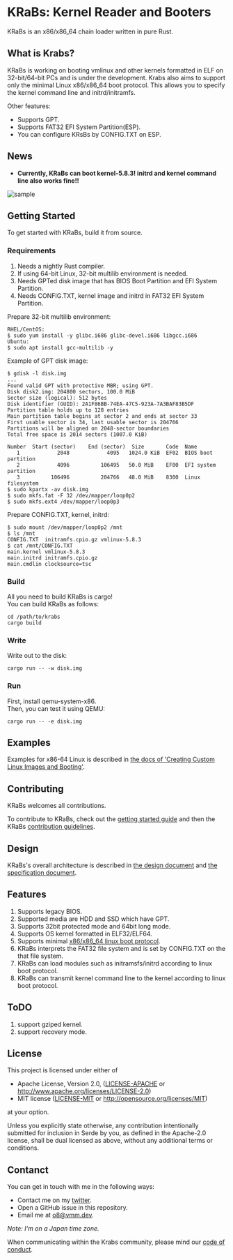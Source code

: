 # KRaBs: Kernel Reader and Booters
KRaBs is an x86/x86_64 chain loader written in pure Rust.  

## What is Krabs?
KRaBs is working on booting vmlinux and other kernels formatted in ELF on
32-bit/64-bit PCs and is under the development. Krabs also aims to support only the minimal Linux x86/x86_64 boot protocol. 
This allows you to specify the kernel command line and initrd/initramfs.  

Other features:
* Supports GPT.
* Supports FAT32 EFI System Partition(ESP).
* You can configure KRsBs by CONFIG.TXT on ESP.

## News
* **Currently, KRaBs can boot kernel-5.8.3! initrd and kernel command line also works fine!!**

![sample](./docs/images/2020demo.gif)

## Getting Started
To get started with KRaBs, build it from source.

### Requirements
1. Needs a nightly Rust compiler.  
2. If using 64-bit Linux, 32-bit multilib environment is needed.
3. Needs GPTed disk image that has BIOS Boot Partition and EFI System Partition.
4. Needs CONFIG.TXT, kernel image and initrd in FAT32 EFI System Partition.

Prepare 32-bit multilib environment:
```shell
RHEL/CentOS:
$ sudo yum install -y glibc.i686 glibc-devel.i686 libgcc.i686
Ubuntu:
$ sudo apt install gcc-multilib -y
```

Example of GPT disk image:
```shell
$ gdisk -l disk.img 
...
Found valid GPT with protective MBR; using GPT.
Disk disk2.img: 204800 sectors, 100.0 MiB
Sector size (logical): 512 bytes
Disk identifier (GUID): 2A1F86BB-74EA-47C5-923A-7A3BAF83B5DF
Partition table holds up to 128 entries
Main partition table begins at sector 2 and ends at sector 33
First usable sector is 34, last usable sector is 204766
Partitions will be aligned on 2048-sector boundaries
Total free space is 2014 sectors (1007.0 KiB)

Number  Start (sector)    End (sector)  Size       Code  Name
   1            2048            4095   1024.0 KiB  EF02  BIOS boot partition
   2            4096          106495   50.0 MiB    EF00  EFI system partition
   3          106496          204766   48.0 MiB    8300  Linux filesystem
$ sudo kpartx -av disk.img
$ sudo mkfs.fat -F 32 /dev/mapper/loop0p2
$ sudo mkfs.ext4 /dev/mapper/loop0p3
```

Prepare CONFIG.TXT, kernel, initrd:
```shell
$ sudo mount /dev/mapper/loop0p2 /mnt
$ ls /mnt
CONFIG.TXT  initramfs.cpio.gz vmlinux-5.8.3
$ cat /mnt/CONFIG.TXT 
main.kernel vmlinux-5.8.3
main.initrd initramfs.cpio.gz
main.cmdlin clocksource=tsc
```

### Build
All you need to build KRaBs is cargo!  
You can build KRaBs as follows:

```shell
cd /path/to/krabs
cargo build
```

### Write
Write out to the disk:

```shell
cargo run -- -w disk.img
```

### Run
First, install qemu-system-x86.  
Then, you can test it using QEMU:  

```shell
cargo run -- -e disk.img
```

## Examples 
Examples for x86-64 Linux is described in
[the docs of 'Creating Custom Linux Images and Booting'](docs/linux-image-setup-64.md).

## Contributing
KRaBs welcomes all contributions.

To contribute to KRaBs, check out the [getting started guide](#getting-started)
and then the KRaBs [contribution guidelines](CONTRIBUTING.md).

## Design
KRaBs's overall architecture is described in
[the design document](docs/design.md) and
[the specification document](docs/specifications.md).

## Features
1. Supports legacy BIOS.
2. Supported media are HDD and SSD which have GPT.
3. Supports 32bit protected mode and 64bit long mode. 
4. Supports OS kernel formatted in ELF32/ELF64.
5. Supports minimal
[x86/x86_64 linux boot protocol](https://www.kernel.org/doc/html/latest/x86/boot.html). 
6. KRaBs interprets the FAT32 file system and is set by CONFIG.TXT on the that file system.
7. KRaBs can load modules such as initramsfs/initrd according to linux boot protocol.
8. KRaBs can transmit kernel command line to the kernel according to linux boot protocol.

## ToDO
1. support gziped kernel.
2. support recovery mode.

## License
This project is licensed under either of

* Apache License, Version 2.0, ([LICENSE-APACHE](LICENSE-APACHE) or
   http://www.apache.org/licenses/LICENSE-2.0)
* MIT license ([LICENSE-MIT](LICENSE-MIT) or
   http://opensource.org/licenses/MIT)

at your option.

Unless you explicitly state otherwise, any contribution intentionally submitted
for inclusion in Serde by you, as defined in the Apache-2.0 license, shall be
dual licensed as above, without any additional terms or conditions.

## Contanct
You can get in touch with me in the following ways:

* Contact me on my [twitter](https://twitter.com/o8_vm).
* Open a GitHub issue in this repository.
* Email me at [o8@vmm.dev](mailto:o8@vmm.dev).

_Note: I'm on a Japan time zone._  

When communicating within the Krabs community, please mind our
[code of conduct](CODE_OF_CONDUCT.md).
